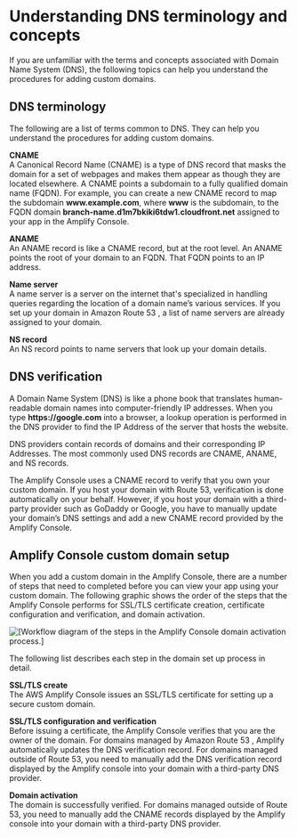 # Understanding DNS terminology and concepts<a name="understanding-dns-terminology-and-concepts"></a>

If you are unfamiliar with the terms and concepts associated with Domain Name System \(DNS\), the following topics can help you understand the procedures for adding custom domains\.

## DNS terminology<a name="dns-terminology"></a>

The following are a list of terms common to DNS\. They can help you understand the procedures for adding custom domains\.

**CNAME**  
A Canonical Record Name \(CNAME\) is a type of DNS record that masks the domain for a set of webpages and makes them appear as though they are located elsewhere\. A CNAME points a subdomain to a fully qualified domain name \(FQDN\)\. For example, you can create a new CNAME record to map the subdomain **www\.example\.com**, where **www** is the subdomain, to the FQDN domain **branch\-name\.d1m7bkiki6tdw1\.cloudfront\.net** assigned to your app in the Amplify Console\.

**ANAME**  
An ANAME record is like a CNAME record, but at the root level\. An ANAME points the root of your domain to an FQDN\. That FQDN points to an IP address\.

**Name server**  
A name server is a server on the internet that's specialized in handling queries regarding the location of a domain name’s various services\. If you set up your domain in Amazon Route 53 , a list of name servers are already assigned to your domain\.

**NS record**  
An NS record points to name servers that look up your domain details\.

## DNS verification<a name="dns-verification"></a>

A Domain Name System \(DNS\) is like a phone book that translates human\-readable domain names into computer\-friendly IP addresses\. When you type **https://google\.com** into a browser, a lookup operation is performed in the DNS provider to find the IP Address of the server that hosts the website\.

DNS providers contain records of domains and their corresponding IP Addresses\. The most commonly used DNS records are CNAME, ANAME, and NS records\.

The Amplify Console uses a CNAME record to verify that you own your custom domain\. If you host your domain with Route 53, verification is done automatically on your behalf\. However, if you host your domain with a third\-party provider such as GoDaddy or Google, you have to manually update your domain’s DNS settings and add a new CNAME record provided by the Amplify Console\.

## Amplify Console custom domain setup<a name="amplify-console-custom-domain-setup"></a>

When you add a custom domain in the Amplify Console, there are a number of steps that need to completed before you can view your app using your custom domain\. The following graphic shows the order of the steps that the Amplify Console performs for SSL/TLS certificate creation, certificate configuration and verification, and domain activation\.

![\[Workflow diagram of the steps in the Amplify Console domain activation process.\]](http://docs.aws.amazon.com/amplify/latest/userguide/images/1555951758569-803.png)

The following list describes each step in the domain set up process in detail\.

**SSL/TLS create**  
The AWS Amplify Console issues an SSL/TLS certificate for setting up a secure custom domain\.

**SSL/TLS configuration and verification**  
Before issuing a certificate, the Amplify Console verifies that you are the owner of the domain\. For domains managed by Amazon Route 53 , Amplify automatically updates the DNS verification record\. For domains managed outside of Route 53, you need to manually add the DNS verification record displayed by the Amplify console into your domain with a third\-party DNS provider\.

**Domain activation**  
The domain is successfully verified\. For domains managed outside of Route 53, you need to manually add the CNAME records displayed by the Amplify console into your domain with a third\-party DNS provider\.